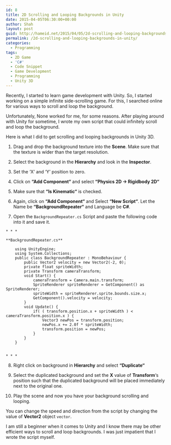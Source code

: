 ```yaml
---
id: 8
title: 2D Scrolling and Looping Backgrounds in Unity
date: 2015-04-05T06:30:00+00:00
author: Shah
layout: post
guid: http://hameid.net/2015/04/05/2d-scrolling-and-looping-backgrounds-in-unity/
permalink: /2d-scrolling-and-looping-backgrounds-in-unity/
categories:
  - Programming
tags:
  - 2D Game
  - 'C#'
  - Code Snippet
  - Game Development
  - Programming
  - Unity 3D
---
```

Recently, I started to learn game development with Unity. So, I started working on a simple infinite side-scrolling game. For this, I searched online for various ways to scroll and loop the background.

Unfortunately, None worked for me, for some reasons. After playing around with Unity for sometime, I wrote my own script that could infinitely scroll and loop the background.

Here is what I did to get scrolling and looping backgrounds in Unity 3D.

  1. Drag and drop the background texture into the **Scene**. Make sure that the texture is wider than the target resolution.

  2. Select the background in the **Hierarchy** and look in the **Inspector**.

  3. Set the ‘X’ and ‘Y’ position to zero.

  4. Click on **“Add Component“** and select **“Physics 2D -> Rigidbody 2D“**

  5. Make sure that **“Is Kinematic“** is checked.

  6. Again, click on **“Add Component“** and Select **“New Script“**. Let the Name be **“BackgroundRepeater“** and Language be **C#**.

  7. Open the `BackgroundRepeater.cs` Script and paste the following code into it and save it.
    
    * * *
    
    **BackgroundRepeater.cs**
    
        using UnityEngine;
        using System.Collections;
        public class BackgroundRepeater : MonoBehaviour {
            public Vector2 velocity = new Vector2(-2, 0);
            private float spriteWidth;
            private Transform cameraTransform;
            void Start() {
                cameraTransform = Camera.main.transform;
                SpriteRenderer spriteRenderer = GetComponent() as SpriteRenderer;
                spriteWidth = spriteRenderer.sprite.bounds.size.x;
                GetComponent().velocity = velocity;
            }
            void Update() {
                if( ( transform.position.x + spriteWidth ) < cameraTransform.position.x ) {
                    Vector3 newPos = transform.position;
                    newPos.x += 2.0f * spriteWidth;
                    transform.position = newPos;
                }
            }
        }
        
    
    * * *

  8. Right click on background in **Hierarchy** and select **“Duplicate“**

  9. Select the duplicated background and set the **X** value of **Transform**‘s position such that the duplicated background will be placed immediately next to the original one.

 10. Play the scene and now you have your background scrolling and looping.

You can change the speed and direction from the script by changing the value of **Vector2** object `vector`.

I am still a beginner when it comes to Unity and I know there may be other efficient ways to scroll and loop backgrounds. I was just impatient that I wrote the script myself.